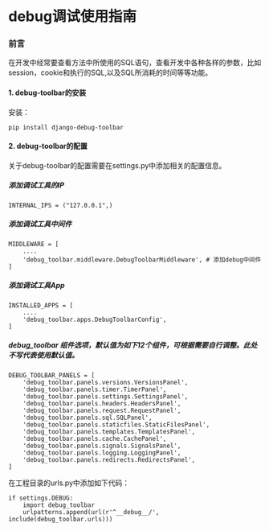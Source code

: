 
# debug调试使用指南

### 前言

在开发中经常要查看方法中所使用的SQL语句，查看开发中各种各样的参数，比如session，cookie和执行的SQL,以及SQL所消耗的时间等等功能。

#### 1. debug-toolbar的安装

安装：

	pip install django-debug-toolbar

#### 2. debug-toolbar的配置

关于debug-toolbar的配置需要在settings.py中添加相关的配置信息。

##### 添加调试工具的IP

	INTERNAL_IPS = ("127.0.0.1",)

##### 添加调试工具中间件

	MIDDLEWARE = [
	    ....
	    'debug_toolbar.middleware.DebugToolbarMiddleware', # 添加debug中间件
	]

##### 添加调试工具App

	INSTALLED_APPS = [
	    ....
	    'debug_toolbar.apps.DebugToolbarConfig',
	]


##### debug_toolbar 组件选项，默认值为如下12个组件，可根据需要自行调整。此处不写代表使用默认值。

	DEBUG_TOOLBAR_PANELS = [
	    'debug_toolbar.panels.versions.VersionsPanel',
	    'debug_toolbar.panels.timer.TimerPanel',
	    'debug_toolbar.panels.settings.SettingsPanel',
	    'debug_toolbar.panels.headers.HeadersPanel',
	    'debug_toolbar.panels.request.RequestPanel',
	    'debug_toolbar.panels.sql.SQLPanel',
	    'debug_toolbar.panels.staticfiles.StaticFilesPanel',
	    'debug_toolbar.panels.templates.TemplatesPanel',
	    'debug_toolbar.panels.cache.CachePanel',
	    'debug_toolbar.panels.signals.SignalsPanel',
	    'debug_toolbar.panels.logging.LoggingPanel',
	    'debug_toolbar.panels.redirects.RedirectsPanel',
	]


在工程目录的urls.py中添加如下代码：

	if settings.DEBUG:
	    import debug_toolbar
	    urlpatterns.append(url(r'^__debug__/', include(debug_toolbar.urls)))

